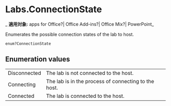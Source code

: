 
# Labs.ConnectionState

 _ **適用対象:** apps for Office?| Office Add-ins?| Office Mix?| PowerPoint_

Enumerates the possible connection states of the lab to host.

```
enum?ConnectionState
```


## Enumeration values


|||
|:-----|:-----|
|Disconnected|The lab is not connected to the host.|
|Connecting|The lab is in the process of connecting to the host.|
|Connected|The lab is connected to the host.|
